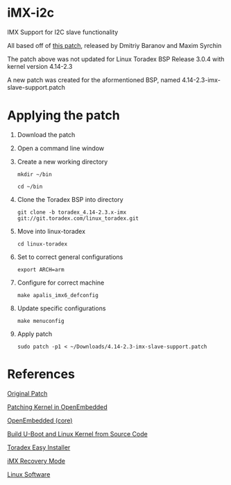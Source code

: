 # iMX-i2c
IMX Support for I2C slave functionality

All based off of [this patch](https://lore.kernel.org/patchwork/patch/639459/), released by Dmitriy Baranov and Maxim Syrchin

The patch above was not updated for Linux Toradex BSP Release 3.0.4 with kernel version 4.14-2.3

A new patch was created for the aformentioned BSP, named  4.14-2.3-imx-slave-support.patch

# Applying the patch

1. Download the patch

2. Open a command line window

3. Create a new working directory

    `mkdir ~/bin`
    
    `cd ~/bin`
    
4. Clone the Toradex BSP into directory

    `git clone -b toradex_4.14-2.3.x-imx git://git.toradex.com/linux_toradex.git`
    
5. Move into linux-toradex 

    `cd linux-toradex`
    
6. Set to correct general configurations

    `export ARCH=arm`
    
7. Configure for correct machine

    `make apalis_imx6_defconfig`
    
8. Update specific configurations

    `make menuconfig`

9. Apply patch

    `sudo patch -p1 < ~/Downloads/4.14-2.3-imx-slave-support.patch`

# References

[Original Patch](https://lore.kernel.org/patchwork/patch/639459/)

[Patching Kernel in OpenEmbedded](https://www.toradex.com/de/blog/patching-kernel-in-openembedded)

[OpenEmbedded (core)](https://developer.toradex.com/knowledge-base/board-support-package/openembedded-(core))

[Build U-Boot and Linux Kernel from Source Code](https://developer.toradex.com/knowledge-base/build-u-boot-and-linux-kernel-from-source-code#Source_Code)

[Toradex Easy Installer](https://developer.toradex.com/software/toradex-easy-installer)

[iMX Recovery Mode](https://developer.toradex.com/knowledge-base/imx-recovery-mode)

[Linux Software](https://developer.toradex.com/software/linux/linux-software)
